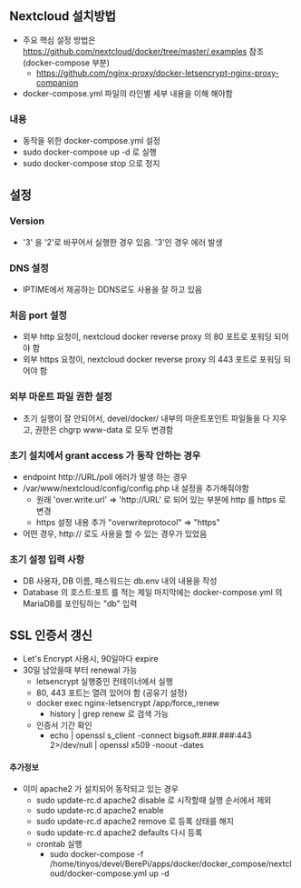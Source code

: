 ## Nextcloud 설치방법
- 주요 핵심 설정 방법은 https://github.com/nextcloud/docker/tree/master/.examples 참조 (docker-compose 부분)
  - https://github.com/nginx-proxy/docker-letsencrypt-nginx-proxy-companion
- docker-compose.yml 파일의 라인별 세부 내용을 이해 해야함
### 내용
- 동작을 위한 docker-compose.yml 설정
- sudo docker-compose up -d 로 실행
- sudo docker-compose stop 으로 정지
## 설정
### Version
- '3' 을 '2'로 바꾸어서 실행한 경우 있음. '3'인 경우 에러 발생
### DNS 설정
- IPTIME에서 제공하는 DDNS로도 사용을 잘 하고 있음
### 처음 port 설정
- 외부 http 요청이, nextcloud docker reverse proxy 의 80 포트로 포워딩 되어야 함
- 외부 https 요청이, nextcloud docker reverse proxy 의 443 포트로 포워딩 되어야 함
### 외부 마운트 파일 권한 설정
- 초기 실행이 잘 안되어서, devel/docker/ 내부의 마운트포인트 파일들을 다 지우고, 권한은 chgrp www-data 로 모두 변경함 
### 초기 설치에서 grant access 가 동작  안하는 경우 
- endpoint http://URL/poll 에러가 발생 하는 경우
- /var/www/nextcloud/config/config.php 내 설정을 추가해줘야함
  - 원래 'over.write.url' => 'http://URL' 로 되어 있는 부분에 http 를 https 로 변경
  - https 설정 내용 추가 "overwriteprotocol" => "https"
- 어떤 경우, http:// 로도 사용을 할 수 있는 경우가 있었음 
### 초기 설정 입력 사항
- DB 사용자, DB 이름, 패스워드는 db.env 내의 내용을 작성
- Database 의 호스트:포트 를 적는 제일 마지막에는 docker-compose.yml 의 MariaDB를 포인팅하는 "db" 입력 

## SSL 인증서 갱신
- Let's Encrypt 사용시, 90일마다 expire
- 30일 남았을때 부터 renewal 가능
  - letsencrypt 실행중인 컨테이너에서 실행
  - 80, 443 포트는 열려 있어야 함 (공유기 설정)
  - docker exec nginx-letsencrypt /app/force_renew
    - history | grep renew 로 검색 가능 
  - 인증서 기간 확인
    - echo | openssl s_client -connect bigsoft.###.###:443 2>/dev/null | openssl x509 -noout -dates

#### 추가정보
- 이미 apache2 가 설치되어 동작되고 있는 경우
  - sudo update-rc.d apache2 disable 로 시작할때 실행 순서에서 제외
  - sudo update-rc.d apache2 enable 
  - sudo update-rc.d apache2 remove 로 등록 상태를 해지
  - sudo update-rc.d apache2 defaults 다시 등록
  - crontab 실행
    - sudo docker-compose -f /home/tinyos/devel/BerePi/apps/docker/docker_compose/nextcloud/docker-compose.yml up -d
